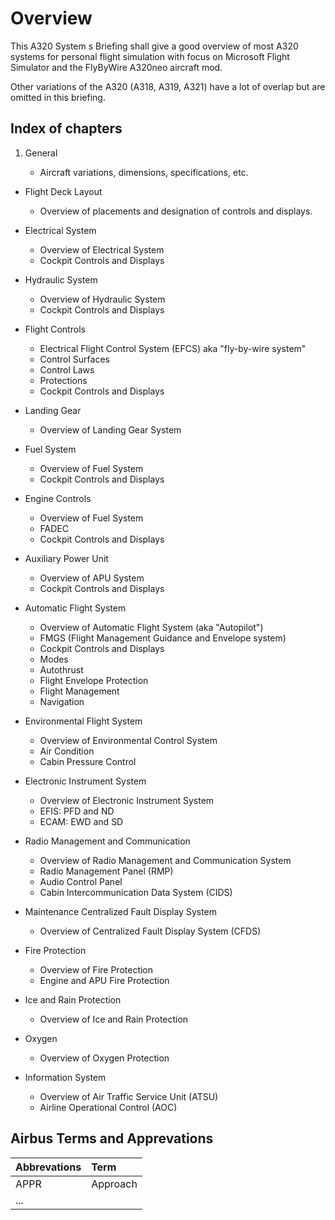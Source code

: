 # Overview

This A320 System s Briefing shall give a good overview of most A320
systems for personal flight simulation with focus on Microsoft Flight
Simulator and the FlyByWire A320neo aircraft mod.

Other variations of the A320 (A318, A319, A321) have a lot of overlap
but are omitted in this briefing.

## Index of chapters

1. General

    - Aircraft variations, dimensions, specifications, etc.

- Flight Deck Layout

    - Overview of placements and designation of controls and displays.

- Electrical System

    - Overview of Electrical System
    - Cockpit Controls and Displays

- Hydraulic System

    - Overview of Hydraulic System
    - Cockpit Controls and Displays

- Flight Controls

    - Electrical Flight Control System (EFCS) aka "fly-by-wire system"
    - Control Surfaces
    - Control Laws
    - Protections
    - Cockpit Controls and Displays

- Landing Gear

    - Overview of Landing Gear System

- Fuel System

    - Overview of Fuel System
    - Cockpit Controls and Displays

- Engine Controls

    - Overview of Fuel System
    - FADEC
    - Cockpit Controls and Displays

- Auxiliary Power Unit

    - Overview of APU System
    - Cockpit Controls and Displays

- Automatic Flight System

    - Overview of Automatic Flight System (aka "Autopilot")
    - FMGS (Flight Management Guidance and Envelope system)
    - Cockpit Controls and Displays
    - Modes
    - Autothrust
    - Flight Envelope Protection
    - Flight Management
    - Navigation

- Environmental Flight System

    - Overview of Environmental Control System
    - Air Condition
    - Cabin Pressure Control

- Electronic Instrument System

    - Overview of Electronic Instrument System
    - EFIS: PFD and ND
    - ECAM: EWD and SD

- Radio Management and Communication

    - Overview of Radio Management and Communication System
    - Radio Management Panel (RMP)
    - Audio Control Panel
    - Cabin Intercommunication Data System (CIDS)

- Maintenance Centralized Fault Display System

    - Overview of Centralized Fault Display System (CFDS)

- Fire Protection

    - Overview of Fire Protection
    - Engine and APU Fire Protection

- Ice and Rain Protection

    - Overview of Ice and Rain Protection

- Oxygen

    - Overview of Oxygen Protection

- Information System

    - Overview of Air Traffic Service Unit (ATSU)
    - Airline Operational Control (AOC)


## Airbus Terms and Apprevations

| Abbrevations | Term     |
|:-------------|:---------|
| APPR         | Approach |
| ...          |          |


